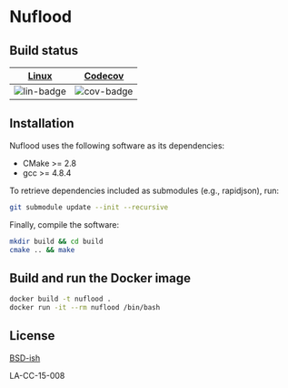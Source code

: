 # Nuflood

## Build status

| [Linux][lin-link] | [Codecov][cov-link] |
| :---------------: | :-------------------: |
| ![lin-badge]      | ![cov-badge]          |

[lin-badge]: https://travis-ci.org/lanl/nuflood.svg?branch=master "Travis build status"
[lin-link]: https://travis-ci.org/lanl/nuflood "Travis build status"
[cov-badge]: https://codecov.io/gh/lanl/nuflood/branch/master/graph/badge.svg
[cov-link]: https://codecov.io/gh/lanl/nuflood

## Installation

Nuflood uses the following software as its dependencies:

* CMake >= 2.8
* gcc >= 4.8.4

To retrieve dependencies included as submodules (e.g., rapidjson), run:

```bash
git submodule update --init --recursive
```

Finally, compile the software:

```bash
mkdir build && cd build
cmake .. && make
```

## Build and run the Docker image

```bash
docker build -t nuflood .
docker run -it --rm nuflood /bin/bash
```

## License
[BSD-ish](https://github.com/lanl/nuflood/blob/master/LICENSE.md)

LA-CC-15-008
